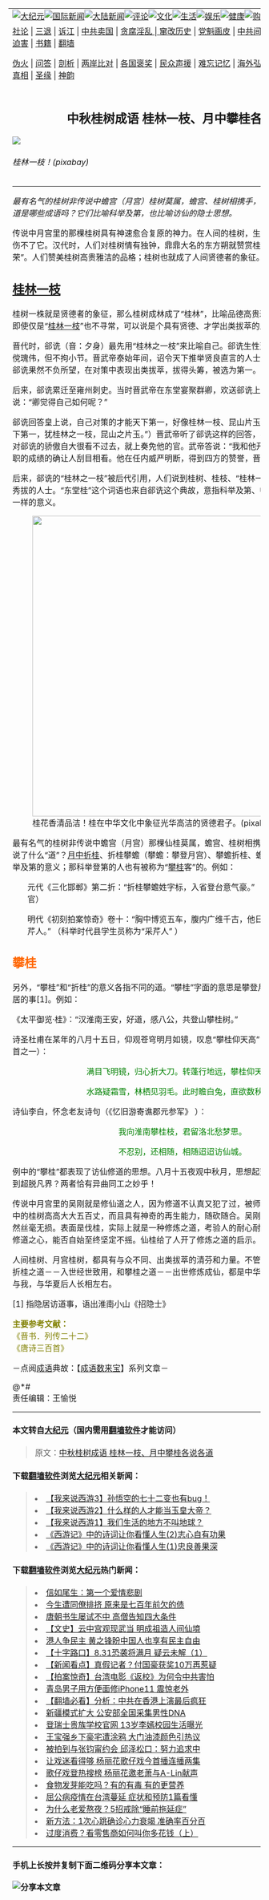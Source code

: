 <a name="1" id="1" target="_blank"></a><span id="1"></span>
<table border="0"><tr><td colspan="2" VALIGN=TOP><a href="https://github.com/asdfghy6/djy/blob/master/gb/nsc413.md#1"><img src="https://raw.githubusercontent.com/asdfghy6/1/master/t/djy/1.jpg" title="大纪元"></a><a href="https://github.com/asdfghy6/djy/blob/master/gb/n24hr.md#1"><img src="https://raw.githubusercontent.com/asdfghy6/1/master/t/djy/3.jpg" title="国际新闻"></a><a href="https://github.com/asdfghy6/djy/blob/master/gb/nsc413.md#1"><img src="https://raw.githubusercontent.com/asdfghy6/1/master/t/djy/4.jpg" title="大陆新闻"></a><a href="https://github.com/asdfghy6/djy/blob/master/gb/news392.md#1"><img src="https://raw.githubusercontent.com/asdfghy6/1/master/t/djy/5.jpg" title="评论"></a><a href="https://github.com/asdfghy6/djy/blob/master/gb/news2007.md#1"><img src="https://raw.githubusercontent.com/asdfghy6/1/master/t/djy/6.jpg" title="文化"></a><a href="https://github.com/asdfghy6/djy/blob/master/gb/news2008.md#1"><img src="https://raw.githubusercontent.com/asdfghy6/1/master/t/djy/7.jpg" title="生活"></a><a href="https://github.com/asdfghy6/djy/blob/master/gb/ncyule.md#1"><img src="https://raw.githubusercontent.com/asdfghy6/1/master/t/djy/8.jpg" title="娱乐"></a><a href="https://github.com/asdfghy6/djy/blob/master/gb/nsc1002.md#1"><img src="https://raw.githubusercontent.com/asdfghy6/1/master/t/djy/9.jpg" title="健康"><a href="https://www.youlucky.com"><img src="https://raw.githubusercontent.com/asdfghy6/1/master/t/djy/10.jpg" title="购物"></a><a href="https://www.supportepoch.org/donation?utm_medium=epochtimes&utm_source=referral&utm_campaign=donate_button_djyhomepage"><img src="https://raw.githubusercontent.com/asdfghy6/1/master/t/djy/12.jpg" title="捐款"></a></td></tr>
<tr><td colspan="2" VALIGN=TOP><a target="_blank" href="https://git.io/fjCRf">社论</a> | <a target="_blank" href="https://github.com/asdfghy6/djy/blob/master/gb/nf5657.md#1">三退</a> | <a target="_blank" href="https://github.com/asdfghy6/djy/blob/master/gb/nf6123.md#1">诉江</a> | <a target="_blank" href="https://github.com/asdfghy6/djy/blob/master/gb/nf1176117.md#1">中共卖国</a> | <a target="_blank" href="https://github.com/asdfghy6/djy/blob/master/gb/nf5773.md#1">贪腐淫乱 | <a target="_blank" href="https://github.com/asdfghy6/djy/blob/master/gb/nf1176115.md#1">窜改历史</a> | <a target="_blank" href="https://github.com/asdfghy6/djy/blob/master/gb/nf1176107.md#1">党魁画皮</a> | <a target="_blank" href="https://github.com/asdfghy6/djy/blob/master/gb/nf1320400.md#1">中共间谍</a> | <a target="_blank" href="https://github.com/asdfghy6/djy/blob/master/gb/nf1176114.md#1">破坏传统</a> | <a target="_blank" href="https://github.com/asdfghy6/djy/blob/master/gb/nf5287.md#1">恶贯满盈</a> | <a target="_blank" href="https://github.com/asdfghy6/djy/blob/master/gb/ncid278.md#1">人权</a> | <a target="_blank" href="https://github.com/asdfghy6/djy/blob/master/gb/nf1176111.md#1">迫害</a> | <a target="_blank" href="https://github.com/asdfghy6/djy/blob/master/gb/nf1235328.md#1">书籍</a> | <a target="_blank" href="https://github.com/asdfghy6/fq/blob/master/README.md?zsrh#1">翻墙</a></p><p><a target="_blank" href="https://github.com/asdfghy6/djy/blob/master/gb/nf5562.md#1">伪火</a> | <a target="_blank" href="https://github.com/asdfghy6/djy/blob/master/gb/nf4378.md#1">问答</a> | <a target="_blank" href="https://github.com/asdfghy6/djy/blob/master/gb/nf5792.md#1">剖析</a> | <a target="_blank" href="https://github.com/asdfghy6/djy/blob/master/gb/nf5735.md#1">两岸比对</a> | <a target="_blank" href="https://github.com/asdfghy6/djy/blob/master/gb/nf6119.md#1">各国褒奖</a> | <a target="_blank" href="https://github.com/asdfghy6/djy/blob/master/gb/nf6120.md#1">民众声援</a> | <a target="_blank" href="https://github.com/asdfghy6/djy/blob/master/gb/nf1188594.md#1">难忘记忆</a> | <a target="_blank" href="https://github.com/asdfghy6/djy/blob/master/gb/nf3180.md#1">海外弘传</a> | <a target="_blank" href="https://github.com/asdfghy6/djy/blob/master/gb/nf5410.md#1">万人上访</a> | <a target="_blank" href="https://github.com/asdfghy6/ntdtv/blob/master/gb/prog1530_1.md#1">和平抗议</a> | <a target="_blank" href="https://github.com/asdfghy6/djy/blob/master/gb/nf4386.md#1">支持</a> | <a target="_blank" href="https://github.com/asdfghy6/djy/blob/master/gb/nf4389.md#1">真相</a> | <a target="_blank" href="https://github.com/asdfghy6/djy/blob/master/gb/nf5790.md#1">圣缘</a> | <a target="_blank" href="https://github.com/asdfghy6/djy/blob/master/gb/nf4786.md#1">神韵</a></td></tr>
<tr><td VALIGN=TOP width="626"><h2 align=center>中秋桂树成语 桂林一枝、月中攀桂各说各道</h2>
<img src="http://i.epochtimes.com/assets/uploads/2019/09/dcba8d76519cd23ba65fef6b5893e6c8-600x400.jpg" />
<h6>桂林一枝！(pixabay)
</h6>
<hr>
<p><em>最有名气的桂树非传说中蟾宫（月宫）桂树莫属，蟾宫、桂树相携手，都化入<a href="https://github.com/asdfghy6/djy/blob/master/gb/tag/%E6%88%90%E8%AF%AD%E5%85%B8%E6%95%85.md">成语典故</a>中。你知道是哪些成语吗？它们比喻科举及第，也比喻访仙的隐士思想。</em></p>
<p>传说中月宫里的那棵桂树具有神速愈合复原的神力。在人间的桂树，生命力也很强，冬天的低温伤不了它。汉代时，人们对桂树情有独钟，鼎鼎大名的东方朔就赞赏桂树常青，“好桂树之冬荣”。人们赞美桂树高贵雅洁的品格；桂树也就成了人间贤德者的象征。</p>
<h2><span style="color: #ff6600;"><a href="https://github.com/asdfghy6/djy/blob/master/gb/tag/%E6%A1%82%E6%9E%97%E4%B8%80%E6%9E%9D.md">桂林一枝</a></span></h2>
<p>桂树一株就是贤德者的象征，那么桂树成林成了“桂林”，比喻品德高贵雅洁、才学华茂的群贤。即使仅是“<a href="https://github.com/asdfghy6/djy/blob/master/gb/tag/%E6%A1%82%E6%9E%97%E4%B8%80%E6%9E%9D.md">桂林一枝</a>”也不寻常，可以说是个具有贤德、才学出类拔萃的人。</p>
<p>晋代时，郤诜（音：夕身）最先用“桂林之一枝”来比喻自己。郤诜生性至孝，博学多才，风度倜傥瑰伟，但不拘小节。晋武帝泰始年间，诏令天下推举贤良直言的人士。太守推举了郤诜应选。郤诜果然不负所望，在对策中表现出类拔萃，拔得头筹，被选为第一。</p>
<p>后来，郤诜累迁至雍州刺史。当时晋武帝在东堂宴聚群卿，欢送郤诜上任。宴会中武帝问他说：“卿觉得自己如何呢？”</p>
<p>郤诜回答皇上说，自己对策的才能天下第一，好像桂林一枝、昆山片玉。（“臣举贤良对策，为天下第一，犹桂林之一枝，昆山之片玉。”）晋武帝听了郤诜这样的回答，不禁发笑了。一旁的侍中对郤诜的骄傲自大很看不过去，就上奏免他的官。武帝答说：“我和他开玩笑，不足怪。”郤诜任官职的成绩的确让人刮目相看。他在任内威严明断，得到四方的赞誉，晋升为尚书左丞。</p>
<p>后来，郤诜的“桂林之一枝”被后代引用，人们说到桂树、桂枝、“桂林一枝”，就是指贤德、才能秀拔的人士。“东堂桂”这个词语也来自郤诜这个典故，意指科举及第、中举，和“折桂”一词具有一样的意义。</p>
<figure id="attachment_11504066" style="width: 600px" class="wp-caption aligncenter"><a href="http://i.epochtimes.com/assets/uploads/2019/09/fdc621050fb11f44320364af938cc05e.jpg"><img class="size-large wp-image-11504066" src="http://i.epochtimes.com/assets/uploads/2019/09/fdc621050fb11f44320364af938cc05e-600x400.jpg" alt="" width="600" b="400" /></a><figcaption class="wp-caption-text">桂花香清品洁！桂在中华文化中象征光华高洁的贤德君子。(pixabay)</figcaption></figure>
<p>最有名气的桂树非传说中蟾宫（月宫）那棵仙桂莫属，蟾宫、桂树相携手，都化入<a href="https://github.com/asdfghy6/djy/blob/master/gb/tag/%E6%88%90%E8%AF%AD%E5%85%B8%E6%95%85.md">成语典故</a>中，说了什么“道”？<a href="https://github.com/asdfghy6/djy/blob/master/gb/tag/%E6%9C%88%E4%B8%AD%E6%8A%98%E6%A1%82.md">月中折桂</a>、折桂攀蟾（攀蟾：攀登月宫）、攀蟾折桂、蟾宫折桂等等，都是比喻科举及第的意义；那科举登第的人也有被称为“<a href="https://github.com/asdfghy6/djy/blob/master/gb/tag/%E6%94%80%E6%A1%82.md">攀桂</a>客”的。例如：</p>
<p style="padding-left: 30px;">元代《三化邯郸》第二折：“折桂攀蟾姓字标，入省登台意气豪。” （*入省登台指当上中央高官）</p>
<p style="padding-left: 30px;">明代《初刻拍案惊奇》卷十：“胸中博览五车，腹内广维千古，他日必为<a href="https://github.com/asdfghy6/djy/blob/master/gb/tag/%E6%94%80%E6%A1%82.md">攀桂</a>客，目前尚作采芹人。” （科举时代县学生员称为“采芹人” ）</p>
<h2><span style="color: #ff6600;"><strong>攀桂</strong></span></h2>
<p>另外，“攀桂”和“折桂”的意义各指不同的道。“攀桂”字面的意思是攀登月中桂树，借指访道、隐居的事[1]。例如：</p>
<p>《太平御览·桂》：“汉淮南王安，好道，感八公，共登山攀桂树。”</p>
<p>诗圣杜甫在某年的八月十五日，仰观苍穹明月如镜，叹息“攀桂仰天高” （《八月十五夜月诗》二首之一）：</p>
<p style="text-align: center;"><span style="color: #008000;">满目飞明镜，归心折大刀。转蓬行地远，攀桂仰天高。</span></p>
<p style="text-align: center;"><span style="color: #008000;">水路疑霜雪，林栖见羽毛。此时瞻白兔，直欲数秋毫。</span></p>
<p>诗仙李白，怀念老友诗句（《忆旧游寄谯郡元参军》 ）：</p>
<p style="text-align: center;"><span style="color: #008000;">我向淮南攀桂枝，君留洛北愁梦思。</span></p>
<p style="text-align: center;"><span style="color: #008000;">不忍别，还相随，相随迢迢访仙城。</span></p>
<p>例中的“攀桂”都表现了访仙修道的思想。八月十五夜观中秋月，思想起天上宫阙，不也让人联想到超脱凡界？两者恰有异曲同工之妙乎！</p>
<p>传说中月宫里的吴刚就是修仙道之人，因为修道不认真又犯了过，被师父罚到月宫伐桂树。月宫中的桂树高高大大五百丈，而且具有神奇的再生能力，随砍随合。吴刚长时间苦苦砍伐，桂树仍然丝毫无损。表面是伐桂，实际上就是一种修炼之道，考验人的耐心耐力，也考验着修道者坚信修道之心，能否自始至终坚定不摇。仙桂给了人开了修炼之道的启示。</p>
<p>人间桂树、月宫桂树，都具有与众不同、出类拔萃的清芬和力量。不管中秋与否，“桂”所启示的折桂之道－－入世经世致用，和攀桂之道－－出世修炼成仙，都是中华文化中的精进之道，与你与我，与华夏后人长相左右。</p>
<p>[1] 指隐居访道事，语出淮南小山《招隐士》</p>
<p><span style="color: #808000;"><strong>主要参考文献：</strong></span><br />
<span style="color: #808000;">《晋书．列传二十二》</span><br />
<span style="color: #808000;">《唐诗三百首》</span></p>
<p>－点阅<a href="https://github.com/asdfghy6/djy/blob/master/gb/tag/%e6%88%90%e8%aa%9e.md">成语</a>典故：【<a href="https://github.com/asdfghy6/djy/blob/master/gb/tag/%e6%88%90%e8%aa%9e%e6%95%b8%e4%be%86%e5%af%b6.md">成语数来宝</a>】系列文章－</p>
<p>@*#<br />
责任编辑：王愉悦</p>
<hr>

#### 本文转自<a href="http://www.epochtimes.com">大纪元</a>（国内需用<a href="https://git.io/JesJV">翻墙软件</a>才能访问）
> 原文：<a href="http://www.epochtimes.com/gb/19/9/6/n11503638.htm">中秋桂树成语 桂林一枝、月中攀桂各说各道</a>
#### 下载<a href="https://git.io/JesJV">翻墙软件</a>浏览<a href="http://www.epochtimes.com">大纪元</a>相关新闻：
> <li><a href="http://www.epochtimes.com/gb/19/8/31/n11490582.htm">【我来说西游3】孙悟空的七十二变也有bug！</a></li>
> <li><a href="http://www.epochtimes.com/gb/19/8/29/n11485982.htm">【我来说西游2】什么样的人才能当玉皇大帝？</a></li>
> <li><a href="http://www.epochtimes.com/gb/19/8/3/n11428751.htm">【我来说西游1】我们生活的地方不叫地球？</a></li>
> <li><a href="http://www.epochtimes.com/gb/19/6/28/n11353130.htm">《西游记》中的诗词让你看懂人生(2)志心自有功果</a></li>
> <li><a href="http://www.epochtimes.com/gb/19/6/25/n11345935.htm">《西游记》中的诗词让你看懂人生(1)忠良善果深</a></li>

#### 下载<a href="https://git.io/JesJV">翻墙软件</a>浏览<a href="http://www.epochtimes.com">大纪元</a>热门新闻：
> <li><a href="http://www.epochtimes.com/gb/12/4/16/n3566971.htm">信如尾生：第一个爱情悲剧</a></li>
> <li><a href="http://www.epochtimes.com/gb/15/9/3/n4519621.htm">今生遭同僚排挤 原来是七百年前欠的债</a></li>
> <li><a href="http://www.epochtimes.com/gb/19/9/20/n11534314.htm">唐朝书生屡试不中 高僧告知四大条件</a></li>
> <li><a href="http://www.epochtimes.com/gb/16/7/1/n8056353.htm">【文史】云中宫观现武当 明成祖造人间仙境</a></li>
> <li><a href="http://www.epochtimes.com/gb/19/9/13/n11519193.htm">港人争民主 黄之锋盼中国人也享有民主自由</a></li>
> <li><a href="http://www.epochtimes.com/gb/19/9/25/n11545826.htm">【十字路口】8.31恐袭将满月 疑云未解（1）</a></li>
> <li><a href="http://www.epochtimes.com/gb/19/9/23/n11541603.htm">【新闻看点】真假记者？付国豪获奖10万再惹疑</a></li>
> <li><a href="http://www.epochtimes.com/gb/19/9/24/n11542455.htm">【拍案惊奇】台湾电影《返校》为何令中共害怕</a></li>
> <li><a href="http://www.epochtimes.com/gb/19/9/25/n11546708.htm">青岛男子用方便面修iPhone11 震惊老外</a></li>
> <li><a href="http://www.epochtimes.com/gb/19/9/25/n11545125.htm">【翻墙必看】分析：中共在香港上演最后疯狂</a></li>
> <li><a href="http://www.epochtimes.com/gb/19/9/25/n11546501.htm">新疆模式扩大 公安部全国采集男性DNA</a></li>
> <li><a href="http://www.epochtimes.com/gb/19/9/24/n11544222.htm">登瑞士贵族学校官网 13岁李嫣校园生活曝光</a></li>
> <li><a href="http://www.epochtimes.com/gb/19/9/24/n11544375.htm">王宝强乡下豪宅遭涂鸦 大门油漆颜色引热议</a></li>
> <li><a href="http://www.epochtimes.com/gb/19/9/25/n11545153.htm">被拍到与张钧甯约会 邱泽松口：努力追求中</a></li>
> <li><a href="http://www.epochtimes.com/gb/19/9/24/n11542872.htm">让戏迷看得够 杨丽花歌仔戏今首播连播两集</a></li>
> <li><a href="http://www.epochtimes.com/gb/19/9/25/n11545320.htm">歌仔戏登热搜榜 杨丽花邀老萧与A-Lin献声</a></li>
> <li><a href="http://www.epochtimes.com/gb/19/9/20/n11535463.htm">食物发芽能吃吗？有的有毒 有的更营养</a></li>
> <li><a href="http://www.epochtimes.com/gb/19/9/25/n11546404.htm">屈公病疫情在台湾蔓延 症状和预防1篇看懂</a></li>
> <li><a href="http://www.epochtimes.com/gb/19/9/24/n11544290.htm">为什么老爱熬夜？5招戒除“睡前拖延症”</a></li>
> <li><a href="http://www.epochtimes.com/gb/19/9/24/n11543313.htm">新方法：1次心跳确诊心力衰竭 准确率百分百</a></li>
> <li><a href="http://www.epochtimes.com/gb/19/9/19/n11531776.htm">过度消费？看零售商如何叫你多花钱（上）</a></li>
<hr>

#### 手机上长按并复制下面二维码分享本文章：<br><br><img src="http://www.hehaibao.com/qr/index.php?m=1&e=L&p=10&t=&d=https://github.com/asdfghy6/djy/blob/master/gb/19/9/6/n11503638.md%231" title="分享本文章"></td><td VALIGN=TOP><a href="https://github.com/asdfghy6/djy/blob/master/gb/16/1/21/n4622075.md?dfh#1" target="_blank"><img src="https://raw.githubusercontent.com/asdfghy6/djy/master/gb/300/wei-f1.jpg" title="中共的伪火骗局"  alt="中共的伪火骗局"></a><br><a href="https://github.com/asdfghy6/yh/blob/master/README.md?dfh#1" target="_blank"><img src="https://raw.githubusercontent.com/asdfghy6/djy/master/gb/300/yong-h.jpg" title="永恒的见证"  alt="永恒的见证"></a><br><a href="https://github.com/asdfghy6/djy/blob/master/gb/13/9/29/n3974789.md?dfh#1" target="_blank"><img src="https://raw.githubusercontent.com/asdfghy6/djy/master/gb/300/shang-lnz.jpg" title="善良女子被中共投男牢"  alt="善良女子被中共投男牢"></a><br><a href="https://github.com/asdfghy6/djy/blob/master/gb/16/3/16/n4663449.md?dfh#1" target="_blank"><img src="https://raw.githubusercontent.com/asdfghy6/djy/master/gb/300/huo-z3.jpg" title="警卫目击活摘器官"  alt="警卫目击活摘器官"></a><br><a href="https://github.com/asdfghy6/djy/blob/master/gb/16/8/7/n8177641.md?dfh#1" target="_blank"><img src="https://raw.githubusercontent.com/asdfghy6/djy/master/gb/300/huo-z4.jpg" title="证人描述活摘恐怖"  alt="证人描述活摘恐怖"></a><br><a href="https://github.com/asdfghy6/djy/blob/master/gb/10/4/19/n2881569.md?dfh#1" target="_blank"><img src="https://raw.githubusercontent.com/asdfghy6/djy/master/gb/300/huo-z1.jpg" title="揭开活摘器官黑幕"  alt="揭开活摘器官黑幕"></a><br><a href="https://github.com/asdfghy6/djy/blob/master/gb/10/11/7/n3077476.md?dfh#1" target="_blank"><img src="https://raw.githubusercontent.com/asdfghy6/djy/master/gb/300/ma-ks.jpg" title="马克思的成魔之路"  alt="马克思的成魔之路"></a><br><a href="https://github.com/asdfghy6/djy/blob/master/gb/14/6/9/n4173977.md?dfh#1" target="_blank"><img src="https://raw.githubusercontent.com/asdfghy6/djy/master/gb/300/chang-zs.jpg" title="藏字石 蕴天机"  alt="藏字石 蕴天机"></a><br><a href="https://github.com/asdfghy6/djy/blob/master/gb/18/5/10/n10381511.md?dfh#1" target="_blank"><img src="https://raw.githubusercontent.com/asdfghy6/djy/master/gb/300/st1.jpg" title="关注3亿人三退"  alt="关注3亿人三退"></a><br><a href="https://github.com/asdfghy6/djy/blob/master/gb/18/3/21/n10237682.md?dfh#1" target="_blank"><img src="https://raw.githubusercontent.com/asdfghy6/djy/master/gb/300/jie-t.jpg" title="解体中共复兴中华"  alt="解体中共复兴中华"></a><br><a href="https://github.com/asdfghy6/djy/blob/master/gb/9/2/9/n2422991.md?dfh#1" target="_blank"><img src="https://raw.githubusercontent.com/asdfghy6/djy/master/gb/300/gao-zs.jpg" title="中共迫害良心律师"  alt="中共迫害良心律师"></a><br><a href="https://github.com/asdfghy6/djy/blob/master/gb/18/12/9/n10900044.md?dfh#1" target="_blank"><img src="https://raw.githubusercontent.com/asdfghy6/djy/master/gb/300/sj1.jpg" title="303万人举报江泽民"  alt="303万人举报江泽民"></a><br><a href="https://github.com/asdfghy6/djy/blob/master/gb/18/8/28/n10672014.md?dfh#1" target="_blank"><img src="https://raw.githubusercontent.com/asdfghy6/djy/master/gb/300/sj2.jpg" title="这些官员为何起诉江泽民"  alt="这些官员为何起诉江泽民"></a><br><a href="https://github.com/asdfghy6/djy/blob/master/gb/8/12/18/n2367165.md?dfh#1" target="_blank"><img src="https://raw.githubusercontent.com/asdfghy6/djy/master/gb/300/liangan.jpg" title="海峡两岸的强烈对比"  alt="海峡两岸的强烈对比"></a><br><a href="https://github.com/asdfghy6/djy/blob/master/gb/15/5/5/n4427238.md?dfh#1" target="_blank"><img src="https://raw.githubusercontent.com/asdfghy6/djy/master/gb/300/jia-ndzl.jpg" title="加拿大总理的贺信"  alt="加拿大总理的贺信"></a><br><a href="https://github.com/asdfghy6/djy/blob/master/gb/11/6/17/n3289382.md?dfh#1" target="_blank"><img src="https://raw.githubusercontent.com/asdfghy6/djy/master/gb/300/xiao-wd.jpg" title="探寻真相兼听则明"  alt="探寻真相兼听则明"></a><br><a href="https://github.com/asdfghy6/djy/blob/master/gb/18/10/27/n10812623.md?dfh#1" target="_blank"><img src="https://raw.githubusercontent.com/asdfghy6/djy/master/gb/300/yindu.jpg" title="印度媒体报道东方"  alt="印度媒体报道东方"></a><br><a href="https://github.com/asdfghy6/djy/blob/master/gb/18/6/9/n10469652.md?dfh#1" target="_blank"><img src="https://raw.githubusercontent.com/asdfghy6/djy/master/gb/300/xie-j.jpg" title="不一样的海外校园"  alt="不一样的海外校园"></a><br><a href="https://github.com/asdfghy6/djy/blob/master/gb/7/4/5/n1669415.md?dfh#1" target="_blank"><img src="https://raw.githubusercontent.com/asdfghy6/djy/master/gb/300/li-up.jpg" title="从大师到徒弟的传奇"  alt="从大师到徒弟的传奇"></a><br><a href="https://github.com/asdfghy6/djy/blob/master/gb/17/5/26/n9191512.md?dfh#1" target="_blank"><img src="https://raw.githubusercontent.com/asdfghy6/djy/master/gb/300/zfl2.jpg" title="亿万人与东方一本奇书"  alt="亿万人与东方一本奇书"></a><br><a href="https://github.com/asdfghy6/djy/blob/master/gb/13/11/27/n4020290.md?dfh#1" target="_blank"><img src="https://raw.githubusercontent.com/asdfghy6/djy/master/gb/300/zhen-h.jpg" title="大陆见不到的震撼场面"  alt="大陆见不到的震撼场面"></a><br><a href="https://github.com/asdfghy6/djy/blob/master/gb/15/7/17/n4482910.md?dfh#1" target="_blank"><img src="https://raw.githubusercontent.com/asdfghy6/djy/master/gb/300/dalu-sk.jpg" title="人心向善 大陆当初盛况"  alt="人心向善 大陆当初盛况"></a><br><a href="https://github.com/asdfghy6/djy/blob/master/gb/9/10/15/n2689419.md?dfh#1" target="_blank"><img src="https://raw.githubusercontent.com/asdfghy6/djy/master/gb/300/zfl1.jpg" title="追寻真理 这书讲什么"  alt="追寻真理 这书讲什么"></a><br><a href="https://github.com/asdfghy6/fq/blob/master/README.md?dfh#1" target="_blank"><img src="https://raw.githubusercontent.com/asdfghy6/djy/master/gb/300/fq1.jpg" title="下载免费翻墙软件"  alt="下载免费翻墙软件"></a><br></td></tr></table>
